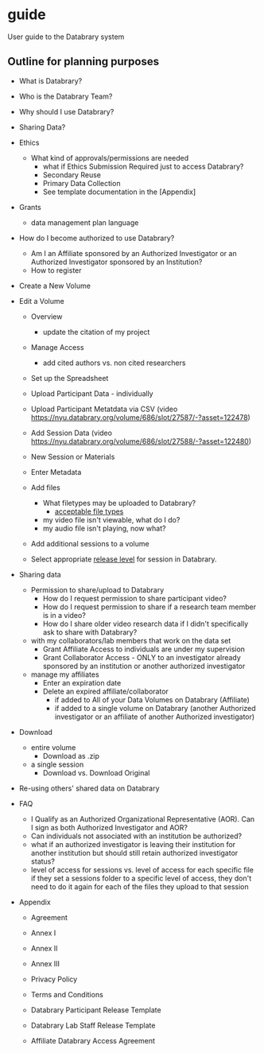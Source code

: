 # guide
User guide to the Databrary system

## Outline for planning purposes

- What is Databrary?
- Who is the Databrary Team?
- Why should I use Databrary?
- Sharing Data?

- Ethics
  - What kind of approvals/permissions are needed
    - what if Ethics Submission Required just to access Databrary?
    - Secondary Reuse
    - Primary Data Collection
    - See template documentation in the [Appendix]
  
- Grants
  - data management plan language

- How do I become authorized to use Databrary?
  - Am I an Affiliate sponsored by an Authorized Investigator or an Authorized Investigator sponsored by an Institution?
  - How to register

- Create a New Volume

- Edit a Volume

  - Overview
    - update the citation of my project
  - Manage Access
    - add cited authors vs. non cited researchers
  - Set up the Spreadsheet
  - Upload Participant Data - individually
  - Upload Participant Metatdata via CSV (video https://nyu.databrary.org/volume/686/slot/27587/-?asset=122478)
  - Add Session Data (video https://nyu.databrary.org/volume/686/slot/27588/-?asset=122480)
  - New Session or Materials
  - Enter Metadata
  - Add files
    - What filetypes may be uploaded to Databrary? 
      - [acceptable file types](https://nyu.databrary.org/asset/formats)
    - my video file isn't viewable, what do I do?
    - my audio file isn't playing, now what?
    
  - Add additional sessions to a volume
  - Select appropriate [release level](https://www.databrary.org/resources/guide/investigators/release/release-levels.html) for session in Databrary.

- Sharing data

  - Permission to share/upload to Databrary
    - How do I request permission to share participant video?  
    - How do I request permission to share if a research team member is in a video?  
    - How do I share older video research data if I didn't specifically ask to share with Databrary?  
  - with my collaborators/lab members that work on the data set
    - Grant Affiliate Access to individuals are under my supervision
    - Grant Collaborator Access - ONLY to an investigator already sponsored by an institution or another authorized investigator
  - manage my affiliates
    - Enter an expiration date
    - Delete an expired affiliate/collaborator
      - if added to All of your Data Volumes on Databrary (Affiliate)
      - if added to a single volume on Databrary (another Authorized investigator or an affiliate of another Authorized investigator)
  
- Download
  - entire volume
    - Download as .zip
  - a single session
    - Download vs. Download Original 
    
  
- Re-using others' shared data on Databrary

- FAQ

  - I Qualify as an Authorized Organizational Representative (AOR). Can I sign as both Authorized Investigator and AOR?
  - Can individuals not associated with an institution be authorized?
  - what if an authorized investigator is leaving their institution for another institution but should still retain authorized investigator status?
  - level of access for sessions vs. level of access for each specific file if they set a sessions folder to a specific level of access, they don't need to do it again for each of the files they upload to that session

- Appendix  

  - Agreement  
  - Annex I  
  - Annex II  
  - Annex III  
  - Privacy Policy
  - Terms and Conditions
  
  - Databrary Participant Release Template
  - Databrary Lab Staff Release Template
  - Affiliate Databrary Access Agreement
